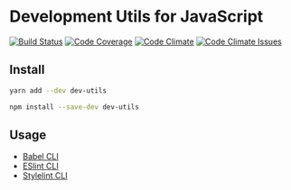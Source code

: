 # Development Utils for JavaScript

[![Build Status](https://travis-ci.org/rusty1s/dev-utils.svg?branch=master)](https://travis-ci.org/rusty1s/dev-utils)
[![Code Coverage](https://img.shields.io/codecov/c/github/rusty1s/dev-utils.svg)](https://codecov.io/github/rusty1s/dev-utils?branch=master)
[![Code Climate](https://codeclimate.com/github/rusty1s/dev-utils/badges/gpa.svg)](https://codeclimate.com/github/rusty1s/dev-utils)
[![Code Climate Issues](https://codeclimate.com/github/rusty1s/dev-utils/badges/issue_count.svg)](https://codeclimate.com/github/rusty1s/dev-utils/issues)

## Install

```sh
yarn add --dev dev-utils
```

```sh
npm install --save-dev dev-utils
```

## Usage

* [Babel CLI](https://babeljs.io/docs/usage/cli/)
* [ESlint CLI](http://eslint.org/docs/user-guide/command-line-interface)
* [Stylelint CLI](https://github.com/stylelint/stylelint/blob/master/docs/user-guide/cli.md)
